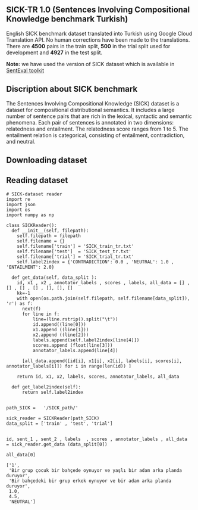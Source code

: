 ## SICK-TR 1.0  (Sentences Involving Compositional Knowledge benchmark Turkish)

English SICK benchmark dataset translated into Turkish using Google Cloud Translation API. No human corrections have been made to the translations. There are **4500** pairs in the train split, **500** in the trial split used for development and **4927** in the test split. 

**Note:** we have used the version of SICK dataset which is available in [SentEval toolkit](https://github.com/facebookresearch/SentEval)


## Discription about SICK benchmark

The Sentences Involving Compositional Knowledge (SICK) dataset is a dataset for compositional distributional semantics. It includes a large number of sentence pairs that are rich in the lexical, syntactic and semantic phenomena. Each pair of sentences is annotated in two dimensions: relatedness and entailment. The relatedness score ranges from 1 to 5. The entailment relation is categorical, consisting of entailment, contradiction, and neutral. 

## Downloading dataset


## Reading dataset

```
# SICK-dataset reader
import re
import json
import os
import numpy as np

class SICKReader():  
  def __init__(self, filepath):
    self.filepath = filepath
    self.filename = {}
    self.filename['train'] = 'SICK_train_tr.txt'
    self.filename['test']  = 'SICK_test_tr.txt'
    self.filename['trial'] = 'SICK_trial_tr.txt'
    self.label2index = {'CONTRADICTION': 0.0 , 'NEUTRAL': 1.0 ,  'ENTAILMENT': 2.0}

  def get_data(self, data_split ):
    id, x1 , x2 , annotator_labels , scores , labels, all_data = [] , [] , [] , [] , [], [], []
    kk=-1
    with open(os.path.join(self.filepath, self.filename[data_split]), 'r') as f:
      next(f)
      for line in f:
          line=(line.rstrip().split("\t"))
          id.append((line[0]))
          x1.append ((line[1]))
          x2.append ((line[2]))
          labels.append(self.label2index[line[4]])
          scores.append (float(line[3]))
          annotator_labels.append(line[4])

      [all_data.append([id[i], x1[i], x2[i], labels[i], scores[i], annotator_labels[i]]) for i in range(len(id)) ]   

    return id, x1, x2, labels, scores, annotator_labels, all_data

  def get_label2index(self):
      return self.label2index 


path_SICK =   '/SICK_path/'

sick_reader = SICKReader(path_SICK)
data_split = ['train' , 'test', 'trial']


id, sent_1 , sent_2 , labels  , scores , annotator_labels , all_data  = sick_reader.get_data (data_split[0])

```       

```
all_data[0]

['1',
 'Bir grup çocuk bir bahçede oynuyor ve yaşlı bir adam arka planda duruyor',
 'Bir bahçedeki bir grup erkek oynuyor ve bir adam arka planda duruyor',
 1.0,
 4.5,
 'NEUTRAL']
```
